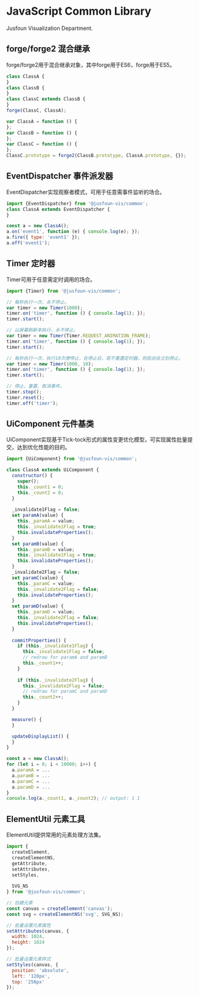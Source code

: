 ﻿# JavaScript Common Library
Jusfoun Visualization Department.

## forge/forge2 混合继承

forge/forge2用于混合继承对象，其中forge用于ES6，forge用于ES5。   

```javascript
class ClassA {
}
class ClassB {
}
class ClassC extends ClassB {
}
forge(ClassC, ClassA);
```
   
```javascript
var ClassA = function () {
};
var ClassB = function () {
};
var ClassC = function () {
};
ClassC.prototype = forge2(ClassB.prototype, ClassA.prototype, {});
```

## EventDispatcher 事件派发器

EventDispatcher实现观察者模式，可用于任意需事件监听的场合。   

```javascript
import {EventDispatcher} from '@jusfoun-vis/common';
class ClassA extends EventDispatcher {
}

const a = new ClassA();
a.on('event1', function (e) { console.log(e); });
a.fire({ type: 'event1' });
a.off('event1');
```

## Timer 定时器

Timer可用于任意需定时调用的场合。   

```javascript
import {Timer} from '@jusfoun-vis/common';

// 每秒执行一次，永不停止。
var timer = new Timer(1000);
timer.on('timer', function () { console.log(1); });
timer.start();

// 以屏幕刷新率执行，永不停止。
var timer = new Timer(Timer.REQUEST_ANIMATION_FRAME);
timer.on('timer', function () { console.log(1); });
timer.start();

// 每秒执行一次，执行10次便停止，在停止后，若不重置定时器，则启动会立刻停止。
var timer = new Timer(1000, 10);
timer.on('timer', function () { console.log(1); });
timer.start();

// 停止、重置、取消事件。
timer.stop();
timer.reset();
timer.off('timer');
```

## UiComponent 元件基类

UiComponent实现基于Tick-tock形式的属性变更优化模型，可实现属性批量提交，达到优化性能的目的。   

```javascript
import {UiComponent} from '@jusfoun-vis/common';

class ClassA extends UiComponent {
  constructor() {
    super();
    this._count1 = 0;
    this._count2 = 0;
  }
  
  _invalidate1Flag = false;
  set paramA(value) {
    this._paramA = value;
    this._invalidate1Flag = true;
    this.invalidateProperties();
  }
  set paramB(value) {
    this._paramB = value;
    this._invalidate1Flag = true;
    this.invalidateProperties();
  }
  _invalidate2Flag = false;
  set paramC(value) {
    this._paramC = value;
    this._invalidate2Flag = false;
    this.invalidateProperties();
  }
  set paramD(value) {
    this._paramD = value;
    this._invalidate2Flag = false;
    this.invalidateProperties();
  }
  
  commitProperties() {
    if (this._invalidate1Flag) {
      this._invalidate1Flag = false;
      // redraw for paramA and paramB
      this._count1++;
    }
    
    if (this._invalidate2Flag) {
      this._invalidate2Flag = false;
      // redraw for paramC and paramD
      this._count2++;
    }
  }

  measure() {
  }

  updateDisplayList() {
  }
}

const a = new ClassA();
for (let i = 0; i < 10000; i++) {
  a.paramA = ...
  a.paramB = ...
  a.paramC = ...
  a.paramD = ...
}
console.log(a._count1, a._count2); // output: 1 1

```

## ElementUtil 元素工具

ElementUtil提供常用的元素处理方法集。   

```javascript
import {
  createElement,
  createElementNS,
  getAttribute,
  setAttributes,
  setStyles,
  
  SVG_NS
} from '@jusfoun-vis/common';

// 创建元素
const canvas = createElement('canvas');
const svg = createElementNS('svg', SVG_NS);

// 批量设置元素属性
setAttributes(canvas, {
  width: 1024,
  height: 1024
});

// 批量设置元素样式
setStyles(canvas, {
  position: 'absolute',
  left: '128px',
  top: '256px'
});

```